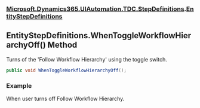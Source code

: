 ### [Microsoft.Dynamics365.UIAutomation.TDC.StepDefinitions](Microsoft.Dynamics365.UIAutomation.TDC.StepDefinitions.md 'Microsoft.Dynamics365.UIAutomation.TDC.StepDefinitions').[EntityStepDefinitions](EntityStepDefinitions.md 'Microsoft.Dynamics365.UIAutomation.TDC.StepDefinitions.EntityStepDefinitions')

## EntityStepDefinitions.WhenToggleWorkflowHierarchyOff() Method

Turns of the 'Follow Workflow Hierarchy' using the toggle switch.

```csharp
public void WhenToggleWorkflowHierarchyOff();
```

### Example
When user turns off Follow Workflow Hierarchy.